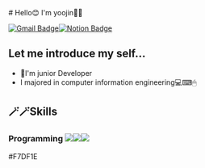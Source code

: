 <div aligen=center>
# Hello😊 I'm yoojin🍋🍋 

[![Gmail Badge](https://img.shields.io/badge/Gmail-D14836?style=flat&logo=Gmail&logoColor=white)](mailto:sonamu5264@gmail.com)[![Notion Badge](https://img.shields.io/badge/Notion-000000?style=flat&logo=Notion&logoColor=white)](www.notion.so/ujinsworkspace)



##  Let me introduce my self...
- 🌱I'm junior Developer
- I majored in computer information engineering💻⌨🖱

## 🪄🪄Skills
### Programming <img src="https://img.shields.io/badge/Python-3776AB?style=for-the-badge&logo=Python&logoColor=white"><img src="https://img.shields.io/badge/Python-3776AB?style=for-the-badge&logo=Python&logoColor=white"><img src="https://img.shields.io/badge/Python-3776AB?style=for-the-badge&logo=Python&logoColor=white">



  
#F7DF1E
</div>
